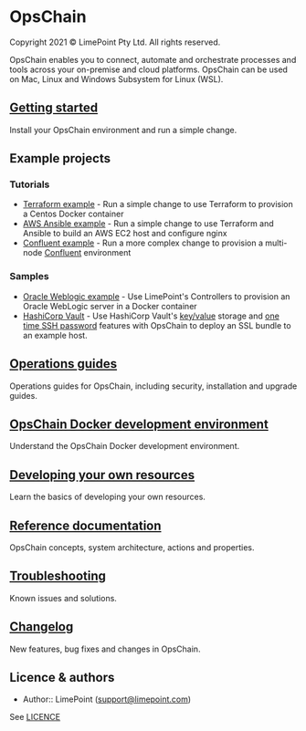 # OpsChain

Copyright 2021 © LimePoint Pty Ltd. All rights reserved.

OpsChain enables you to connect, automate and orchestrate processes and tools across your on-premise and cloud platforms. OpsChain can be used on Mac, Linux and Windows Subsystem for Linux (WSL).

## [Getting started](getting_started.md)

Install your OpsChain environment and run a simple change.

## Example projects

### Tutorials

- [Terraform example](examples/running_a_simple_terraform_change.md) - Run a simple change to use Terraform to provision a Centos Docker container
- [AWS Ansible example](examples/running_an_aws_ansible_change.md) - Run a simple change to use Terraform and Ansible to build an AWS EC2 host and configure nginx
- [Confluent example](examples/running_a_complex_change.md) - Run a more complex change to provision a multi-node [Confluent](https://www.confluent.io) environment

### Samples

- [Oracle Weblogic example](https://github.com/LimePoint/opschain-examples-weblogic) - Use LimePoint's Controllers to provision an Oracle WebLogic server in a Docker container
- [HashiCorp Vault](https://github.com/LimePoint/opschain-examples-vault) - Use HashiCorp Vault's [key/value](https://learn.hashicorp.com/tutorials/vault/static-secrets?in=vault/secrets-management) storage and [one time SSH password](https://learn.hashicorp.com/tutorials/vault/ssh-otp?in=vault/secrets-management) features with OpsChain to deploy an SSL bundle to an example host.

## [Operations guides](operations/)

Operations guides for OpsChain, including security, installation and upgrade guides.

## [OpsChain Docker development environment](docker_development_environment.md)

Understand the OpsChain Docker development environment.

## [Developing your own resources](developing_resources.md)

Learn the basics of developing your own resources.

## [Reference documentation](reference/index.md)

OpsChain concepts, system architecture, actions and properties.

## [Troubleshooting](troubleshooting.md)

Known issues and solutions.

## [Changelog](../CHANGELOG.md)

New features, bug fixes and changes in OpsChain.

## Licence & authors

- Author:: LimePoint (support@limepoint.com)

See [LICENCE](../LICENCE)
